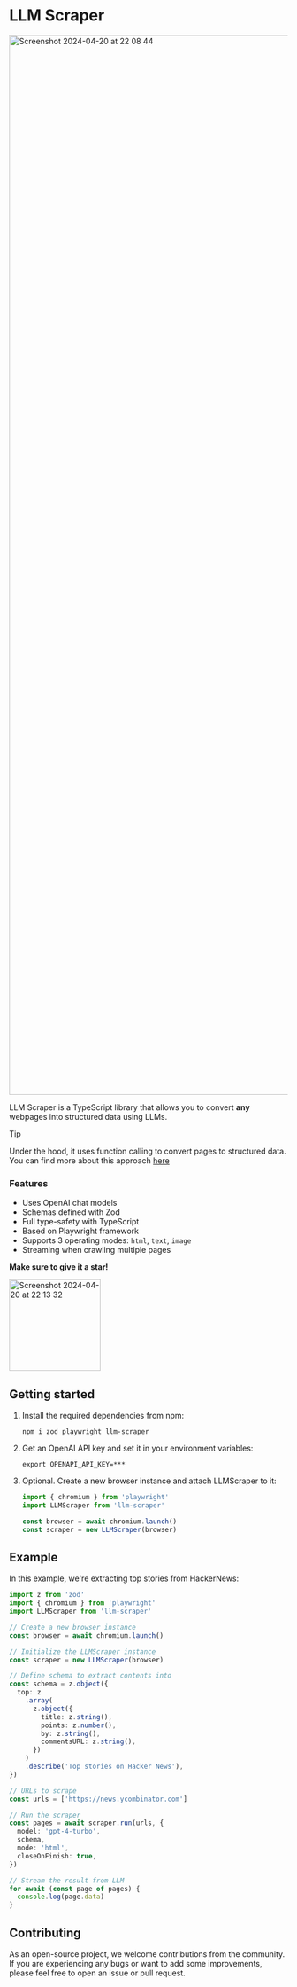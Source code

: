 # LLM Scraper

<img width="1912" alt="Screenshot 2024-04-20 at 22 08 44" src="https://github.com/mishushakov/llm-scraper/assets/10400064/05f079a4-be93-4307-b6ed-fe4ab6529465">

LLM Scraper is a TypeScript library that allows you to convert **any** webpages into structured data using LLMs.

> [!TIP]
> Under the hood, it uses function calling to convert pages to structured data. You can find more about this approach [here](https://til.simonwillison.net/gpt3/openai-python-functions-data-extraction)

### Features

- Uses OpenAI chat models
- Schemas defined with Zod
- Full type-safety with TypeScript
- Based on Playwright framework
- Supports 3 operating modes: `html`, `text`, `image`
- Streaming when crawling multiple pages

**Make sure to give it a star!**

<img width="165" alt="Screenshot 2024-04-20 at 22 13 32" src="https://github.com/mishushakov/llm-scraper/assets/10400064/11e2a79f-a835-48c4-9f85-5c104ca7bb49">

## Getting started

1. Install the required dependencies from npm:

    ```
    npm i zod playwright llm-scraper
    ```

2. Get an OpenAI API key and set it in your environment variables:

    ```
    export OPENAPI_API_KEY=***
    ```

3. Optional. Create a new browser instance and attach LLMScraper to it:

    ```js
    import { chromium } from 'playwright'
    import LLMScraper from 'llm-scraper'

    const browser = await chromium.launch()
    const scraper = new LLMScraper(browser)
    ```

## Example

In this example, we're extracting top stories from HackerNews:

```ts
import z from 'zod'
import { chromium } from 'playwright'
import LLMScraper from 'llm-scraper'

// Create a new browser instance
const browser = await chromium.launch()

// Initialize the LLMScraper instance
const scraper = new LLMScraper(browser)

// Define schema to extract contents into
const schema = z.object({
  top: z
    .array(
      z.object({
        title: z.string(),
        points: z.number(),
        by: z.string(),
        commentsURL: z.string(),
      })
    )
    .describe('Top stories on Hacker News'),
})

// URLs to scrape
const urls = ['https://news.ycombinator.com']

// Run the scraper
const pages = await scraper.run(urls, {
  model: 'gpt-4-turbo',
  schema,
  mode: 'html',
  closeOnFinish: true,
})

// Stream the result from LLM
for await (const page of pages) {
  console.log(page.data)
}
```

## Contributing

As an open-source project, we welcome contributions from the community. If you are experiencing any bugs or want to add some improvements, please feel free to open an issue or pull request.
